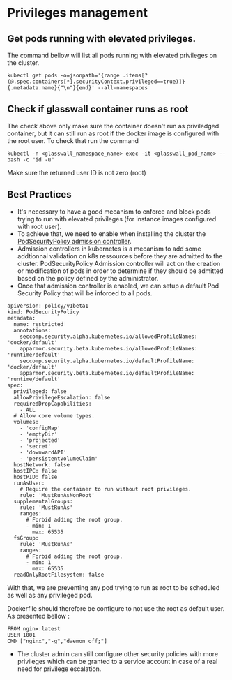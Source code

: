 # Privileges management

## Get pods running with elevated privileges. 

The command bellow will list all pods running with elevated privileges on the cluster.

```
kubectl get pods -o=jsonpath='{range .items[?(@.spec.containers[*].securityContext.privileged==true)]}{.metadata.name}{"\n"}{end}' --all-namespaces
```

## Check if glasswall container runs as root
The check above only make sure the container doesn't run as priviledged container, but it can still run as root if the docker image is configured with the root user. To check that run the command

```
kubectl -n <glasswall_namespace_name> exec -it <glasswall_pod_name> -- bash -c "id -u"
```

Make sure the returned user ID is not zero (root)


## Best Practices
- It's necessary to have a good mecanism to enforce and block pods trying to run with elevated privileges (for instance images configured with root user).
- To achieve that, we need to enable when installing the cluster the [PodSecurityPolicy admission controller](https://kubernetes.io/docs/reference/access-authn-authz/admission-controllers/#podsecuritypolicy"). 
- Admission controllers in kubernetes is a mecanism to add some addtionnal validation on k8s ressources before they are admitted to the cluster. PodSecurityPolicy Admission controller will act on the creation or modification of pods in order to determine if they should be admitted based on the policy defined by the administrator.
- Once that admission controller is enabled, we can setup a default Pod Security Policy that will be inforced to all pods.

```
apiVersion: policy/v1beta1
kind: PodSecurityPolicy
metadata:
  name: restricted
  annotations:
    seccomp.security.alpha.kubernetes.io/allowedProfileNames: 'docker/default'
    apparmor.security.beta.kubernetes.io/allowedProfileNames: 'runtime/default'
    seccomp.security.alpha.kubernetes.io/defaultProfileName:  'docker/default'
    apparmor.security.beta.kubernetes.io/defaultProfileName:  'runtime/default'
spec:
  privileged: false
  allowPrivilegeEscalation: false
  requiredDropCapabilities:
    - ALL
  # Allow core volume types.
  volumes:
    - 'configMap'
    - 'emptyDir'
    - 'projected'
    - 'secret'
    - 'downwardAPI'
    - 'persistentVolumeClaim'
  hostNetwork: false
  hostIPC: false
  hostPID: false
  runAsUser:
    # Require the container to run without root privileges.
    rule: 'MustRunAsNonRoot'
  supplementalGroups:
    rule: 'MustRunAs'
    ranges:
      # Forbid adding the root group.
      - min: 1
        max: 65535
  fsGroup:
    rule: 'MustRunAs'
    ranges:
      # Forbid adding the root group.
      - min: 1
        max: 65535
  readOnlyRootFilesystem: false
```

With that, we are preventing any pod trying to run as root to be scheduled as well as any privileged pod.

Dockerfile should therefore be configure to not use the root as default user. As presented bellow :

```
FROM nginx:latest
USER 1001
CMD ["nginx","-g","daemon off;"]
```


- The cluster admin can still configure other security policies with more privileges which can be granted to a service account in case of a real need for privilege escalation.


